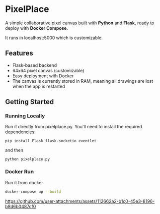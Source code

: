 # PixelPlace

A simple collaborative pixel canvas built with **Python** and **Flask**, ready to deploy with **Docker Compose**.

It runs in localhost:5000 which is customizable. 

## Features

- Flask-based backend
- 64x64 pixel canvas (customizable)
- Easy deployment with Docker
- The canvas is currently stored in RAM, meaning all drawings are lost when the app is restarted

## Getting Started

### Running Locally
Run it directly from pixelplace.py. You'll need to install the required dependencies:
```
pip install Flask flask-socketio eventlet
```
and then
```
python pixelplace.py
```

### Docker Run
Run it from docker
```bash
docker-compose up --build

```



https://github.com/user-attachments/assets/112662a2-b1c0-45e3-8196-b8d6b0487cf0


